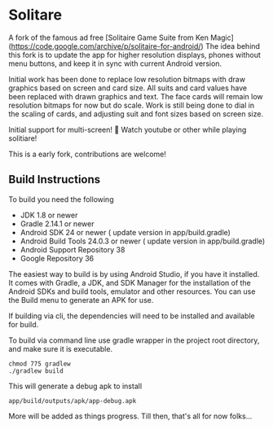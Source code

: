 # Solitare

A fork of the famous ad free 
[Solitaire Game Suite from Ken Magic] (https://code.google.com/archive/p/solitaire-for-android/)
The idea behind this fork is to update the app for higher resolution 
displays, phones without menu buttons, and keep it in sync with current 
Android version.

Initial work has been done to replace low resolution bitmaps with draw 
graphics based on screen and card size. All suits and card values have 
been replaced with drawn graphics and text. The face cards will remain 
low resolution bitmaps for now but do scale. Work is still being done to 
dial in the scaling of cards, and adjusting suit and font sizes based on 
screen size.

Initial support for multi-screen! :eyes:
Watch youtube or other while playing solitiare! 

This is a early fork, contributions are welcome!

## Build Instructions

To build you need the following

* JDK 1.8 or newer
* Gradle 2.14.1 or newer
* Android SDK 24 or newer ( update version in app/build.gradle)
* Android Build Tools 24.0.3 or newer ( update version in app/build.gradle)
* Android Support Repository 38
* Google Repository 36

The easiest way to build is by using Android Studio, if you have it 
installed. It comes with Gradle, a JDK, and SDK Manager for the 
installation of the Android SDKs and build tools, emulator and other 
resources. You can use the Build menu to generate an APK for use.

If building via cli, the dependencies will need to be installed and 
available for build.

To build via command line use gradle wrapper in the project root 
directory, and make sure it is executable.

```shell
chmod 775 gradlew
./gradlew build
```

This will generate a debug apk to install
```shell
app/build/outputs/apk/app-debug.apk
```

More will be added as things progress.
Till then, that's all for now folks...
